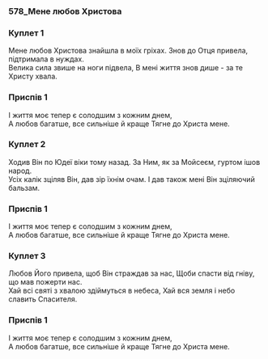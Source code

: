### 578_Мене любов Христова
### Куплет 1
Мене любов Христова знайшла в моїх гріхах. Знов до Отця привела, підтримала в нуждах. <br/>Велика сила звише на ноги підвела, В мені життя знов дише - за те Христу хвала.
### Приспів 1
І життя моє тепер є солодшим з кожним днем, <br/>А любов багатше, все сильніше й краще Тягне до Христа мене.
### Куплет 2
Ходив Він по Юдеї віки тому назад. За Ним, як за Мойсеєм, гуртом ішов народ. <br/>Усіх калік зціляв Він, дав зір їхнім очам. І дав також мені Він зціляючий бальзам.
### Приспів 1
І життя моє тепер є солодшим з кожним днем, <br/>А любов багатше, все сильніше й краще Тягне до Христа мене.
### Куплет 3
Любов Його привела, щоб Він страждав за нас, Щоби спасти від гніву, що мав пожерти нас. <br/>Хай всі святі з хвалою здіймуться в небеса, Хай вся земля і небо славить Спасителя.
### Приспів 1
І життя моє тепер є солодшим з кожним днем, <br/>А любов багатше, все сильніше й краще Тягне до Христа мене.
